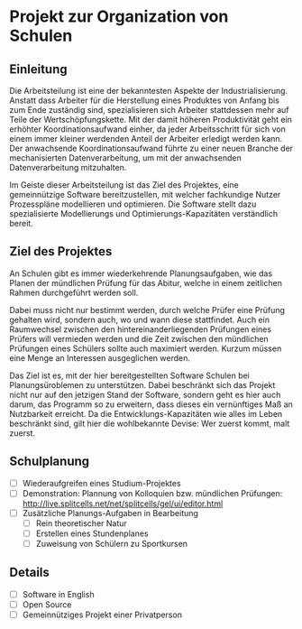 # Projekt zur Organization von Schulen
## Einleitung
Die Arbeitsteilung ist eine der bekanntesten Aspekte der Industrialisierung.
Anstatt dass Arbeiter für die Herstellung eines Produktes von Anfang bis zum Ende zuständig sind,
spezialisieren sich Arbeiter stattdessen mehr auf Teile der Wertschöpfungskette.
Mit der damit höheren Produktivität geht ein erhöhter Koordinationsaufwand einher,
da jeder Arbeitsschritt für sich von einem immer kleiner werdenden Anteil der Arbeiter erledigt werden kann.
Der anwachsende Koordinationsaufwand führte zu einer neuen Branche der mechanisierten Datenverarbeitung,
um mit der anwachsenden Datenverarbeitung mitzuhalten.

Im Geiste dieser Arbeitsteilung ist das Ziel des Projektes, eine gemeinnützige Software bereitzustellen,
mit welcher fachkundige Nutzer Prozesspläne modellieren und optimieren. 
Die Software stellt dazu spezialisierte Modellierungs und Optimierungs-Kapazitäten verständlich bereit.
## Ziel des Projektes
An Schulen gibt es immer wiederkehrende Planungsaufgaben,
wie das Planen der mündlichen Prüfung für das Abitur,
welche in einem zeitlichen Rahmen durchgeführt werden soll.

Dabei muss nicht nur bestimmt werden,
durch welche Prüfer eine Prüfung gehalten wird,
sondern auch, wo und wann diese stattfindet.
Auch ein Raumwechsel zwischen den hintereinanderliegenden Prüfungen eines Prüfers will vermieden werden und
die Zeit zwischen den mündlichen Prüfungen eines Schülers sollte auch maximiert werden.
Kurzum müssen eine Menge an Interessen ausgeglichen werden.

Das Ziel ist es, mit der hier bereitgestellten Software Schulen bei Planungsüroblemen zu unterstützen.
Dabei beschränkt sich das Projekt nicht nur auf den jetzigen Stand der Software,
sondern geht es hier auch darum, das Programm so zu erweitern,
dass dieses ein vernünftiges Maß an Nutzbarkeit erreicht.
Da die Entwicklungs-Kapazitäten wie alles im Leben beschränkt sind,
gilt hier die wohlbekannte Devise: Wer zuerst kommt, malt zuerst.
## Schulplanung
* [ ] Wiederaufgreifen eines Studium-Projektes
* [ ] Demonstration: Plannung von Kolloquien bzw. mündlichen Prüfungen: http://live.splitcells.net/net/splitcells/gel/ui/editor.html
* [ ] Zusätzliche Planungs-Aufgaben in Bearbeitung
    * [ ] Rein theoretischer Natur
    * [ ] Erstellen eines Stundenplanes
    * [ ] Zuweisung von Schülern zu Sportkursen
## Details
* [ ] Software in English
* [ ] Open Source
* [ ] Gemeinnütziges Projekt einer Privatperson